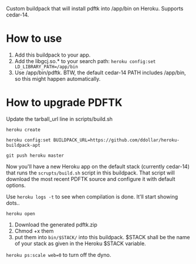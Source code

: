 Custom buildpack that will install pdftk into /app/bin on Heroku. Supports cedar-14.

# How to use

1. Add this buildpack to your app. 
2. Add the libgcj.so.* to your search path: `heroku config:set LD_LIBRARY_PATH=/app/bin`
3. Use /app/bin/pdftk. BTW, the default cedar-14 PATH includes /app/bin, so this might happen automatically.

# How to upgrade PDFTK

Update the tarball_url line in scripts/build.sh

`heroku create`

`heroku config:set BUILDPACK_URL=https://github.com/ddollar/heroku-buildpack-apt`

`git push heroku master`

Now you'll have a new Heroku app on the default stack (currently cedar-14) that runs the `scrupts/build.sh` script in this buildpack. That script will download the most recent PDFTK source and configure it with default options.

Use `heroku logs -t` to see when compilation is done. It'll start showing dots..

`heroku open`

1. Download the generated pdftk.zip
2. Chmod +x them
3. put them into `bin/$STACK/` into this buildpack. $STACK shall be the name of your stack as given in the Heroku $STACK variable.

`heroku ps:scale web=0` to turn off the dyno.
